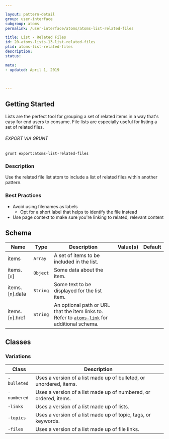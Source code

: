 ```yaml
---

layout: pattern-detail
group: user-interface
subgroup: atoms
permalink: /user-interface/atoms/atoms-list-related-files

title: List - Related Files
id: 20-atoms-lists-13-list-related-files
plid: atoms-list-related-files
description: 
status: 

meta:
- updated: April 1, 2019
  
  
  
---
```



## Getting Started

Lists are the perfect tool for grouping a set of related items in a way that's easy for end users to consume. File lists are especially useful for listing a set of related files.

###### EXPORT VIA GRUNT

```
grunt export:atoms-list-related-files
```


### Description

Use the related file list atom to include a list of related files within another pattern.


### Best Practices

- Avoid using filenames as labels
  - Opt for a short label that helps to identify the file instead
- Use page context to make sure you're linking to related, relevant content


## Schema

| Name                    | Type                  | Description                                                                             | Value(s)                  | Default     |
|-------------------------|-----------------------|-----------------------------------------------------------------------------------------|---------------------------|-------------|
| items                   | `Array`               | A set of items to be included in the list.                                              |                           |             |
| items.[`n`]             | `Object`              | Some data about the item.                                                               |                           |             |
| items.[`n`].data        | `String`              | Some text to be displayed for the list item.                                            |                           |             |
| items.[`n`].href        | `String`              | An optional path or URL that the item links to. Refer to [`atoms-link`][atoms-link] for additional schema. |  | |


## Classes

### Variations

| Class         | Description                                                         |
|---------------|---------------------------------------------------------------------|
| `-bulleted`   | Uses a version of a list made up of bulleted, or unordered, items.  |
| `-numbered`   | Uses a version of a list made up of numbered, or ordered, items.    |
| `-links`      | Uses a version of a list made up of lists.                          |
| `-topics`     | Uses a version of a list made up of topic, tags, or keywords.       |
| `-files`      | Uses a version of a list made up of file links.                     |


[atoms-link]: /patterns/20-atoms-globals-link/20-atoms-globals-link.html
